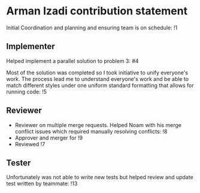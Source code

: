 # Arman Izadi contribution statement

Initial Coordination and planning and ensuring team is on schedule: !1

## Implementer

Helped implement a parallel solution to problem 3: #4

Most of the solution was completed so I took initiative to unify everyone's work. The process lead me to understand everyone's work and be able to match different styles under one uniform standard formatting that allows for running code: !5

## Reviewer

* Reviewer on multiple merge requests. Helped Noam with his merge conflict issues which required manually resolving conflicts: !8
* Approver and merger for !9
* Reviewed !7

## Tester

Unfortunately was not able to write new tests but helped review and update test written by teammate: !13

